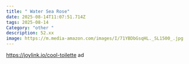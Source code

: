 ```yaml
---
title: " Water Sea Rose"
date: 2025-08-14T11:07:51.714Z
tags: 2025-08-14
Category: "other "
description: 52.xx
image: https://m.media-amazon.com/images/I/71YBDbGsqHL._SL1500_.jpg
---
```

https://joylink.io/cool-toilette ad